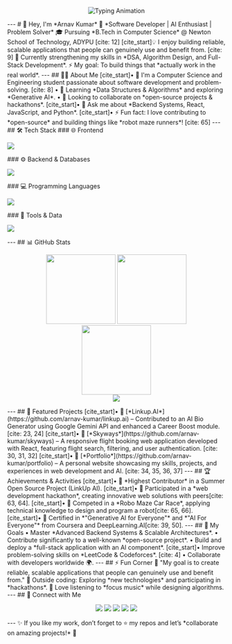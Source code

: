 <p align="center">
  <img src="https://readme-typing-svg.herokuapp.com?size=26&duration=3000&color=F75C7E&center=true&vCenter=true&lines=Hey%2C+I'm+Arnav+Kumar+👋;Software+Developer+🚀;AI+Enthusiast+🤖;Building+Real-World+Applications+💡;Always+Learning+🌍" alt="Typing Animation" />
</p>
---
# 👋 Hey, I'm *Arnav Kumar*
🚀 *Software Developer | AI Enthusiast | Problem Solver* 🎓 Pursuing *B.Tech in Computer Science* @ Newton School of Technology, ADYPU [cite: 12]  
[cite_start]💡 I enjoy building reliable, scalable applications that people can genuinely use and benefit from. [cite: 9]  
🌱 Currently strengthening my skills in *DSA, Algorithm Design, and Full-Stack Development*.  
⚡ My goal: To build things that *actually work in the real world*.  
---
## 🧑‍💻 About Me
[cite_start]•⁠  ⁠🔭 I'm a Computer Science and Engineering student passionate about software development and problem-solving. [cite: 8]  
•⁠  ⁠🌱 Learning *Data Structures & Algorithms* and exploring *Generative AI*.  
•⁠  ⁠👯 Looking to collaborate on *open-source projects & hackathons*.  
[cite_start]•⁠  ⁠💬 Ask me about *Backend Systems, React, JavaScript, and Python*.   
[cite_start]•⁠  ⁠⚡ Fun fact: I love contributing to *open-source* and building things like *robot maze runners*! [cite: 65]  
---
## 🛠️ Tech Stack
### 🌐 Frontend
<p>
  <img src="https://skillicons.dev/icons?i=react,js,html,css,tailwind&theme=dark" />
</p>
### ⚙️ Backend & Databases
<p>
  <img src="https://skillicons.dev/icons?i=nodejs,express,mysql,prisma&theme=dark" />
</p>
### 💻 Programming Languages
<p>
  <img src="https://skillicons.dev/icons?i=python,js&theme=dark" />
</p>
### 🔧 Tools & Data
<p>
  <img src="https://skillicons.dev/icons?i=git,github,vscode,pandas&theme=dark" />
</p>
---
## 📊 GitHub Stats
<p align="center">
  <img src="https://github-readme-stats.vercel.app/api?username=your-github-username&show_icons=true&theme=radical" height="160"/>
  <img src="https://github-readme-stats.vercel.app/api/top-langs/?username=your-github-username&layout=compact&theme=radical" height="160"/>
  <br/>
  <img src="https://github-readme-streak-stats.herokuapp.com?user=your-github-username&theme=radical&hide_border=true" height="160"/>
  <br/>
  <img src="https://github-profile-trophy.vercel.app/?username=your-github-username&theme=radical&margin-w=8&margin-h=8&column=7" />
</p>
---
## 🚀 Featured Projects
[cite_start]•⁠  ⁠🔹 [*Linkup.AI*](https://github.com/arnav-kumar/linkup.ai) – Contributed to an AI Bio Generator using Google Gemini API and enhanced a Career Boost module. [cite: 23, 24]
[cite_start]•⁠  ⁠🔹 [*Skyways*](https://github.com/arnav-kumar/skyways) – A responsive flight booking web application developed with React, featuring flight search, filtering, and user authentication. [cite: 30, 31, 32]
[cite_start]•⁠  ⁠🔹 [*Portfolio*](https://github.com/arnav-kumar/portfolio) – A personal website showcasing my skills, projects, and experiences in web development and AI. [cite: 34, 35, 36, 37]
---
## 🏆 Achievements & Activities
[cite_start]•⁠  ⁠🏅 *Highest Contributor* in a Summer Open Source Project (LinkUp AI).  
[cite_start]•⁠  ⁠🎯 Participated in a *web development hackathon*, creating innovative web solutions with peers[cite: 63, 64].  
[cite_start]•⁠  ⁠🤖 Competed in a *Robo Maze Car Race*, applying technical knowledge to design and program a robot[cite: 65, 66].  
[cite_start]•⁠  ⁠📜 Certified in *"Generative AI for Everyone"* and *"AI For Everyone"* from Coursera and DeepLearning.AI[cite: 39, 50].  
---
## 🎯 My Goals
•⁠  ⁠Master *Advanced Backend Systems & Scalable Architectures*.  
•⁠  ⁠Contribute significantly to a well-known *open-source project*.  
•⁠  ⁠Build and deploy a *full-stack application with an AI component*.  
[cite_start]•⁠  ⁠Improve problem-solving skills on *LeetCode & Codeforces*. [cite: 4]  
•⁠  ⁠Collaborate with developers worldwide 🌍.  
---
## ⚡ Fun Corner
	⁠💬 "My goal is to create reliable, scalable applications that people can genuinely use and benefit from."  
🌱 Outside coding: Exploring *new technologies* and participating in *hackathons*.  
🎵 Love listening to *focus music* while designing algorithms.  
---
## 🔗 Connect with Me
<p align="center">
<a href="your-linkedin-url"><img src="https://img.shields.io/badge/LinkedIn-0077B5?style=for-the-badge&logo=linkedin&logoColor=white"/></a>
<a href="your-github-url"><img src="https://img.shields.io/badge/GitHub-181717?style=for-the-badge&logo=github&logoColor=white"/></a>
<a href="your-leetcode-url"><img src="https://img.shields.io/badge/LeetCode-FFA116?style=for-the-badge&logo=leetcode&logoColor=white"/></a>
<a href="your-codechef-url"><img src="https://img.go-vn.net/d0342a78-b18c-4f7f-8561-1ff718e21721?logo=codechef&style=for-the-badge&logoColor=white&label=CodeChef&color=5B4638" /></a>
<a href="your-codeforces-url"><img src="https://img.shields.io/badge/Codeforces-1F8ACB?style=for-the-badge&logo=codeforces&logoColor=white"/></a>
</p>
---
✨ If you like my work, don’t forget to ⭐ my repos and let’s *collaborate on amazing projects!* 🚀

